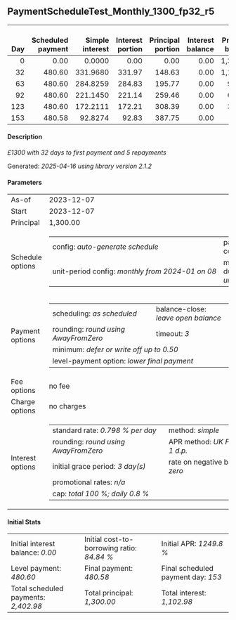 <h2>PaymentScheduleTest_Monthly_1300_fp32_r5</h2>
<table>
    <thead style="vertical-align: bottom;">
        <th style="text-align: right;">Day</th>
        <th style="text-align: right;">Scheduled payment</th>
        <th style="text-align: right;">Simple interest</th>
        <th style="text-align: right;">Interest portion</th>
        <th style="text-align: right;">Principal portion</th>
        <th style="text-align: right;">Interest balance</th>
        <th style="text-align: right;">Principal balance</th>
        <th style="text-align: right;">Total simple interest</th>
        <th style="text-align: right;">Total interest</th>
        <th style="text-align: right;">Total principal</th>
    </thead>
    <tr style="text-align: right;">
        <td class="ci00">0</td>
        <td class="ci01" style="white-space: nowrap;">0.00</td>
        <td class="ci02">0.0000</td>
        <td class="ci03">0.00</td>
        <td class="ci04">0.00</td>
        <td class="ci05">0.00</td>
        <td class="ci06">1,300.00</td>
        <td class="ci07">0.0000</td>
        <td class="ci08">0.00</td>
        <td class="ci09">0.00</td>
    </tr>
    <tr style="text-align: right;">
        <td class="ci00">32</td>
        <td class="ci01" style="white-space: nowrap;">480.60</td>
        <td class="ci02">331.9680</td>
        <td class="ci03">331.97</td>
        <td class="ci04">148.63</td>
        <td class="ci05">0.00</td>
        <td class="ci06">1,151.37</td>
        <td class="ci07">331.9680</td>
        <td class="ci08">331.97</td>
        <td class="ci09">148.63</td>
    </tr>
    <tr style="text-align: right;">
        <td class="ci00">63</td>
        <td class="ci01" style="white-space: nowrap;">480.60</td>
        <td class="ci02">284.8259</td>
        <td class="ci03">284.83</td>
        <td class="ci04">195.77</td>
        <td class="ci05">0.00</td>
        <td class="ci06">955.60</td>
        <td class="ci07">616.7939</td>
        <td class="ci08">616.80</td>
        <td class="ci09">344.40</td>
    </tr>
    <tr style="text-align: right;">
        <td class="ci00">92</td>
        <td class="ci01" style="white-space: nowrap;">480.60</td>
        <td class="ci02">221.1450</td>
        <td class="ci03">221.14</td>
        <td class="ci04">259.46</td>
        <td class="ci05">0.00</td>
        <td class="ci06">696.14</td>
        <td class="ci07">837.9389</td>
        <td class="ci08">837.94</td>
        <td class="ci09">603.86</td>
    </tr>
    <tr style="text-align: right;">
        <td class="ci00">123</td>
        <td class="ci01" style="white-space: nowrap;">480.60</td>
        <td class="ci02">172.2111</td>
        <td class="ci03">172.21</td>
        <td class="ci04">308.39</td>
        <td class="ci05">0.00</td>
        <td class="ci06">387.75</td>
        <td class="ci07">1,010.1500</td>
        <td class="ci08">1,010.15</td>
        <td class="ci09">912.25</td>
    </tr>
    <tr style="text-align: right;">
        <td class="ci00">153</td>
        <td class="ci01" style="white-space: nowrap;">480.58</td>
        <td class="ci02">92.8274</td>
        <td class="ci03">92.83</td>
        <td class="ci04">387.75</td>
        <td class="ci05">0.00</td>
        <td class="ci06">0.00</td>
        <td class="ci07">1,102.9773</td>
        <td class="ci08">1,102.98</td>
        <td class="ci09">1,300.00</td>
    </tr>
</table>
<h4>Description</h4>
<p><i>£1300 with 32 days to first payment and 5 repayments</i></p>
<p>Generated: <i>2025-04-16 using library version 2.1.2</i></p>
<h4>Parameters</h4>
<table>
    <tr>
        <td>As-of</td>
        <td>2023-12-07</td>
    </tr>
    <tr>
        <td>Start</td>
        <td>2023-12-07</td>
    </tr>
    <tr>
        <td>Principal</td>
        <td>1,300.00</td>
    </tr>
    <tr>
        <td>Schedule options</td>
        <td>
            <table>
                <tr>
                    <td>config: <i>auto-generate schedule</i></td>
                    <td>payment count: <i>5</i></td>
                </tr>
                <tr>
                    <td style="white-space: nowrap;">unit-period config: <i>monthly from 2024-01 on 08</i></td>
                    <td>max duration: <i>unlimited</i></td>
                </tr>
            </table>
        </td>
    </tr>
    <tr>
        <td>Payment options</td>
        <td>
            <table>
                <tr>
                    <td>scheduling: <i>as scheduled</i></td>
                    <td>balance-close: <i>leave&nbsp;open&nbsp;balance</i></td>
                </tr>
                <tr>
                    <td>rounding: <i>round using AwayFromZero</i></td>
                    <td>timeout: <i>3</i></td>
                </tr>
                <tr>
                    <td colspan='2'>minimum: <i>defer&nbsp;or&nbsp;write&nbsp;off&nbsp;up&nbsp;to&nbsp;0.50</i></td>
                </tr>
                <tr>
                    <td colspan='2'>level-payment option: <i>lower&nbsp;final&nbsp;payment</i></td>
                </tr>
            </table>
        </td>
    </tr>
    <tr>
        <td>Fee options</td>
        <td>no fee
        </td>
    </tr>
    <tr>
        <td>Charge options</td>
        <td>no charges
        </td>
    </tr>
    <tr>
        <td>Interest options</td>
        <td>
            <table>
                <tr>
                    <td>standard rate: <i>0.798 % per day</i></td>
                    <td>method: <i>simple</i></td>
                </tr>
                <tr>
                    <td>rounding: <i>round using AwayFromZero</i></td>
                    <td>APR method: <i>UK FCA to 1 d.p.</i></td>
                </tr>
                <tr>
                    <td>initial grace period: <i>3 day(s)</i></td>
                    <td>rate on negative balance: <i>zero</i></td>
                </tr>
                <tr>
                    <td colspan="2">promotional rates: <i><i>n/a</i></i></td>
                </tr>
                <tr>
                    <td colspan="2">cap: <i>total 100 %; daily 0.8 %</td>
                </tr>
            </table>
        </td>
    </tr>
</table>
<h4>Initial Stats</h4>
<table>
    <tr>
        <td>Initial interest balance: <i>0.00</i></td>
        <td>Initial cost-to-borrowing ratio: <i>84.84 %</i></td>
        <td>Initial APR: <i>1249.8 %</i></td>
    </tr>
    <tr>
        <td>Level payment: <i>480.60</i></td>
        <td>Final payment: <i>480.58</i></td>
        <td>Final scheduled payment day: <i>153</i></td>
    </tr>
    <tr>
        <td>Total scheduled payments: <i>2,402.98</i></td>
        <td>Total principal: <i>1,300.00</i></td>
        <td>Total interest: <i>1,102.98</i></td>
    </tr>
</table>
